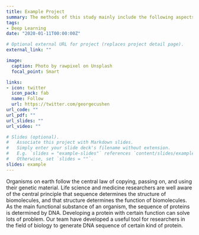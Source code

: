 ```yaml
---
title: Example Project
summary: The methods of this study mainly include the following aspects. First, we use the name characteristics of proteins to roughly distinguish proteins into 16 categories, which represent some functional commonality and may also imply some sequence characteristics. And then we try to create a whole new sequence that doesn't exist in the course of biological evolution by using the properties of one of those sequences.By converting this sequence into DNA, researchers in the life sciences and medicine can use now sophisticated genetic recombination techniques to express similar proteins in living organisms, allowing them to make entirely new proteins.It is worth considering that the proteins expressed can only be verified by biological experiments, but such biological verification takes an extremely long time. So I want to try to predict the commonality of this protein through some structural biology
tags:
- Deep Learning
date: "2020-01-11T00:00:00Z"

# Optional external URL for project (replaces project detail page).
external_link: ""

image:
  caption: Photo by rawpixel on Unsplash
  focal_point: Smart

links:
- icon: twitter
  icon_pack: fab
  name: Follow
  url: https://twitter.com/georgecushen
url_code: ""
url_pdf: ""
url_slides: ""
url_video: ""

# Slides (optional).
#   Associate this project with Markdown slides.
#   Simply enter your slide deck's filename without extension.
#   E.g. `slides = "example-slides"` references `content/slides/example-slides.md`.
#   Otherwise, set `slides = ""`.
slides: example
---
```


Organisms on earth follow the central law of copying, passing on, and using their genetic material. Life science and medicine researchers are well aware of the central principle that sequence determines the structure of biomolecules, and that structure determines the function of biomolecules. As the main functional substance of an organism, the sequence of proteins is determined by DNA. Developing a protein with certain function can solve lots of problem. Our team have developed a useful tool for researchers in the field of biology to generate DNA sequence of certain kind of protein.

